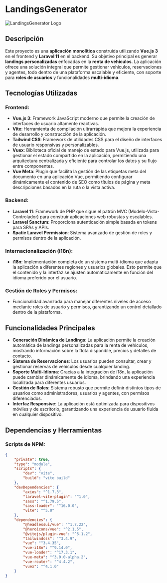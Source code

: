 # LandingsGenerator
![LandingsGenerator Logo](https://chezaad.com/wp-content/uploads/2021/05/chezaad-new-logo-regular-v2.png)

## Descripción

Este proyecto es una **aplicación monolítica** construida utilizando **Vue.js 3** en el frontend y **Laravel 11** en el backend. Su objetivo principal es generar **landings personalizadas** enfocadas en la **renta de vehículos**. La aplicación ofrece una solución integral que permite gestionar vehículos, reservaciones y agentes, todo dentro de una plataforma escalable y eficiente, con soporte para **roles de usuarios** y funcionalidades **multi-idioma**.

## Tecnologías Utilizadas

### Frontend:
- **Vue.js 3**: Framework JavaScript moderno que permite la creación de interfaces de usuario altamente reactivas.
- **Vite**: Herramienta de compilación ultrarrápida que mejora la experiencia de desarrollo y construcción de la aplicación.
- **Tailwind CSS**: Framework de utilidades CSS para el diseño de interfaces de usuario responsivas y personalizables.
- **Vuex**: Biblioteca oficial de manejo de estado para Vue.js, utilizada para gestionar el estado compartido en la aplicación, permitiendo una arquitectura centralizada y eficiente para controlar los datos y su flujo entre componentes.
- **Vue Meta**: Plugin que facilita la gestión de las etiquetas meta del documento en una aplicación Vue, permitiendo configurar dinámicamente el contenido de SEO como títulos de página y meta descripciones basados en la ruta o la vista activa.

### Backend:
- **Laravel 11**: Framework de PHP que sigue el patrón MVC (Modelo-Vista-Controlador) para construir aplicaciones web robustas y escalables.
- **Laravel Sanctum**: Proporciona autenticación simple basada en tokens para SPAs y APIs.
- **Spatie Laravel Permission**: Sistema avanzado de gestión de roles y permisos dentro de la aplicación.

### Internacionalización (i18n):
- **i18n**: Implementación completa de un sistema multi-idioma que adapta la aplicación a diferentes regiones y usuarios globales. Esto permite que el contenido y la interfaz se ajusten automáticamente en función del idioma preferido por el usuario.

### Gestión de Roles y Permisos:
- Funcionalidad avanzada para manejar diferentes niveles de acceso mediante roles de usuario y permisos, garantizando un control detallado dentro de la plataforma.

## Funcionalidades Principales

- **Generación Dinámica de Landings**: La aplicación permite la creación automática de landings personalizadas para la renta de vehículos, mostrando información sobre la flota disponible, precios y detalles de contacto.
- **Sistema de Reservaciones**: Los usuarios pueden consultar, crear y gestionar reservas de vehículos desde cualquier landing.
- **Soporte Multi-Idioma**: Gracias a la integración de i18n, la aplicación puede cambiar dinámicamente de idioma, brindando una experiencia localizada para diferentes usuarios.
- **Gestión de Roles**: Sistema robusto que permite definir distintos tipos de usuarios como administradores, usuarios y agentes, con permisos diferenciados.
- **Interfaz Responsive**: La aplicación está optimizada para dispositivos móviles y de escritorio, garantizando una experiencia de usuario fluida en cualquier dispositivo.

## Dependencias y Herramientas

### Scripts de NPM:
```json
{
    "private": true,
    "type": "module",
    "scripts": {
        "dev": "vite",
        "build": "vite build"
    },
    "devDependencies": {
        "axios": "^1.7.3",
        "laravel-vite-plugin": "^1.0",
        "sass": "^1.79.5",
        "sass-loader": "^16.0.0",
        "vite": "^5.0"
    },
    "dependencies": {
        "@headlessui/vue": "^1.7.22",
        "@heroicons/vue": "^2.1.5",
        "@vitejs/plugin-vue": "^5.1.2",
        "tailwindcss": "^3.4.9",
        "vue": "^3.4.35",
        "vue-i18n": "^9.14.0",
        "vue-loader": "^17.3.1",
        "vue-meta": "^3.0.0-alpha.2",
        "vue-router": "^4.4.2",
        "vuex": "^4.1.0"
    }
}
